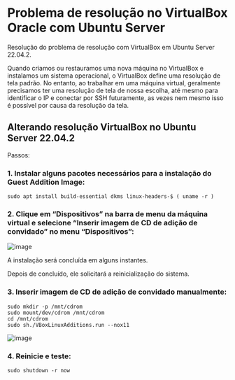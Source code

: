 # Problema de resolução no VirtualBox Oracle com Ubuntu Server
Resolução do problema de resolução com VirtualBox em Ubuntu Server 22.04.2.

Quando criamos ou restauramos uma nova máquina no VirtualBox e instalamos um sistema operacional, o VirtualBox define uma resolução de tela padrão. No entanto, ao trabalhar em uma máquina virtual, geralmente precisamos ter uma resolução de tela de nossa escolha, até mesmo para identificar o IP e conectar por SSH futuramente, as vezes nem mesmo isso é possível por causa da resolução da tela.

## Alterando resolução VirtualBox no Ubuntu Server 22.04.2

Passos:

### 1. Instalar alguns pacotes necessários para a instalação do Guest Addition Image:

```shell
sudo apt install build-essential dkms linux-headers-$ ( uname -r )
```

### 2. Clique em “Dispositivos” na barra de menu da máquina virtual e selecione “Inserir imagem de CD de adição de convidado” no menu “Dispositivos”:

![image](https://user-images.githubusercontent.com/98914036/231027669-62bd90c4-57a6-4c33-b3f8-37c8814b3e34.png)

A instalação será concluída em alguns instantes.

Depois de concluído, ele solicitará a reinicialização do sistema.

### 3. Inserir imagem de CD de adição de convidado manualmente:

```shell
sudo mkdir -p /mnt/cdrom
sudo mount/dev/cdrom /mnt/cdrom
cd /mnt/cdrom
sudo sh./VBoxLinuxAdditions.run --nox11
```

![image](https://user-images.githubusercontent.com/98914036/231027956-f436cef9-13f3-4275-8b6b-a041ca4ebab6.png)

### 4. Reinicie e teste:

```shell
sudo shutdown -r now
```
